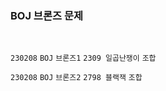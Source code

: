 <h3> BOJ 브론즈 문제  </h3>

<br> 

`230208` `BOJ` `브론즈1` `2309 일곱난쟁이` `조합`

`230208` `BOJ` `브론즈2` `2798 블랙잭` `조합`

